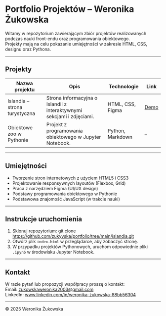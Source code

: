 # Portfolio Projektów – Weronika Żukowska

Witamy w repozytorium zawierającym zbiór projektów realizowanych podczas nauki front-endu oraz programowania obiektowego.  
Projekty mają na celu pokazanie umiejętności w zakresie HTML, CSS, designu oraz Pythona.

---

## Projekty

| Nazwa projektu                         | Opis                                         | Technologie            | Link                         |
|--------------------------------------|----------------------------------------------|-----------------------|------------------------------|
| Islandia – strona turystyczna         | Strona informacyjna o Islandii z interaktywnymi sekcjami i zdjęciami. | HTML, CSS, Figma      | [Demo](link-do-gh-pages)      |
| Obiektowe zoo w Pythonie              | Projekt z programowania obiektowego w Jupyter Notebook. | Python, Markdown      | –                            |
---

## Umiejętności

- Tworzenie stron internetowych z użyciem HTML5 i CSS3
- Projektowanie responsywnych layoutów (Flexbox, Grid)
- Praca z narzędziem Figma (UI/UX design)
- Podstawy programowania obiektowego w Pythonie
- Podstawowa znajomość JavaScript (w trakcie nauki)

---
## Instrukcje uruchomienia

1. Sklonuj repozytorium:
git clone https://github.com/zukyvska/portfolio/tree/main/islandia.git
2. Otwórz plik `index.html` w przeglądarce, aby zobaczyć stronę.
3. W przypadku projektów Pythonowych, uruchom odpowiednie pliki `.ipynb` w środowisku Jupyter Notebook.
---

## Kontakt

W razie pytań lub propozycji współpracy proszę o kontakt:  
Email: zukowskaweronika2003@gmail.com  
LinkedIn: www.linkedin.com/in/weronika-żukowska-88bb56304

---

© 2025 Weronika Żukowska  
